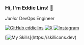 ### Hi, I'm Eddie Lins! 👋

<p><em>Junior</em> DevOps Engineer

[![GitHub eddielins](https://img.shields.io/github/followers/eddielins?label=follow&style=social)](https://github.com/eddielins)
[![X](https://img.shields.io/badge/X-%23000000.svg?logo=X&logoColor=white)](https://x.com/eddielins)
[![Instagram](https://img.shields.io/badge/Instagram-%23E4405F.svg?logo=Instagram&logoColor=white)](https://instagram.com/eddielins)

[![My Skills](https://skillicons.dev/icons?i=redhat,html,css,js,py,django,flask,aws,docker,git,)](https://skillicons.dev)

